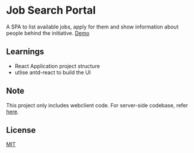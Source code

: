 # Job Search Portal

A SPA to list available jobs, apply for them and show information about people behind the initiative.
[Demo](https://dashboard.heroku.com/apps/supermarche-moliere-39702/settings)

## Learnings
+ React Application project structure
+ utlise antd-react to build the UI

## Note
This project only includes webclient code. For server-side codebase, refer [here](https://github.com/HarshalRohit/job-portal-server).

## License
[MIT](https://choosealicense.com/licenses/mit/)

